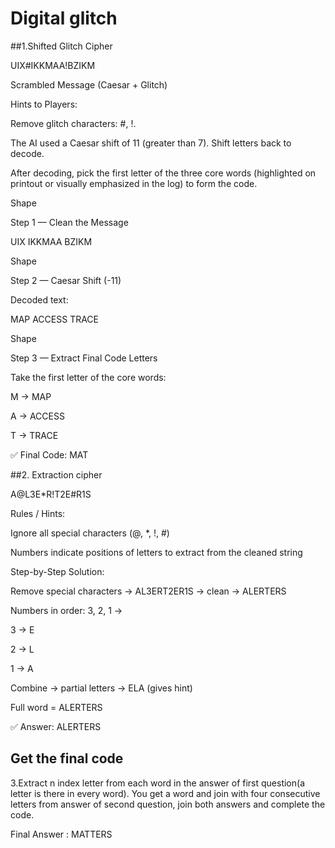 # Digital glitch
##1.Shifted Glitch Cipher 

UIX#IKKMAA!BZIKM 

Scrambled Message (Caesar + Glitch) 

Hints to Players: 

Remove glitch characters: #, !. 

The AI used a Caesar shift of 11 (greater than 7). Shift letters back to decode. 

After decoding, pick the first letter of the three core words (highlighted on printout or visually emphasized in the log) to form the code. 

Shape 

Step 1 — Clean the Message 

UIX IKKMAA BZIKM 

Shape 

Step 2 — Caesar Shift (-11) 

Decoded text: 

MAP ACCESS TRACE  

Shape 

Step 3 — Extract Final Code Letters 

Take the first letter of the core words: 

M → MAP 

A → ACCESS 

T → TRACE 

✅ Final Code: MAT 

##2. Extraction cipher 

 

A@L3E*R!T2E#R1S 

Rules / Hints: 

Ignore all special characters (@, *, !, #) 

Numbers indicate positions of letters to extract from the cleaned string 

Step-by-Step Solution: 

Remove special characters → AL3ERT2ER1S → clean → ALERTERS 

Numbers in order: 3, 2, 1 → 

3 → E 

2 → L 

1 → A 

Combine → partial letters → ELA (gives hint) 

Full word = ALERTERS 

✅ Answer: ALERTERS 

 
## Get the final code
3.Extract n index letter from each word in the answer of first question(a letter is there in every word). You get a word and join with four consecutive letters from answer of second question, join both answers and complete the code.

Final Answer : MATTERS
